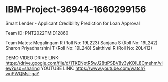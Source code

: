 # IBM-Project-36944-1660299156

Smart Lender - Applicant Credibility Prediction for Loan Approval

Team ID: PNT2022TMID12860

Team Mates:
  Megalingam R            (Roll No: 19L223)
  Sanjana S               (Roll No: 19L242)
  Sharon Priyadharshini T (Roll No: 19L248)
  Sakthivel R             (Roll No: 20L412)

DEMO VIDEO DRIVE LINK: https://drive.google.com/file/d/1TKENptR5wJ28ttPSBV8y3yKOIL8Cmehm/view?usp=sharing
YOUTUBE LINK: https://www.youtube.com/watch?v=iPWQMsl-gaY